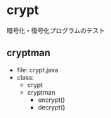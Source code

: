 # crypt
暗号化・復号化プログラムのテスト

## cryptman
- file: crypt.java
- class:
	- crypt
	- cryptman
		- encrypt()
		- decrypt()
